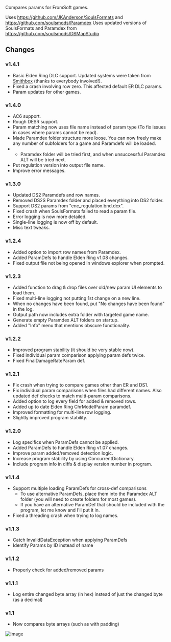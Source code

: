 Compares params for FromSoft games.

Uses https://github.com/JKAnderson/SoulsFormats and https://github.com/soulsmods/Paramdex
Uses updated versions of SoulsFormats and Paramdex from https://github.com/soulsmods/DSMapStudio

## Changes
### v1.4.1
* Basic Elden Ring DLC support. Updated systems were taken from [Smithbox](https://github.com/vawser/Smithbox) (thanks to everybody involved!).
* Fixed a crash involving row zero. This affected default ER DLC params.
* Param updates for other games.
### v1.4.0
* AC6 support.
* Rough DESR support.
* Param matching now uses file name instead of param type (To fix issues in cases where params cannot be read).
* Made Paramdex folder structure more loose. You can now freely make any number of subfolders for a game and Paramdefs will be loaded.
* * Paramdex folder will be tried first, and when unsuccessful Paramdex ALT will be tried next.
* Put regulation version into output file name.
* Improve error messages.
### v1.3.0
* Updated DS2 Paramdefs and row names.
* Removed DS2S Paramdex folder and placed everything into DS2 folder.
* Support DS2 params from "enc_regulation.bnd.dcx".
* Fixed crash when SoulsFormats failed to read a param file.
* Error logging is now more detailed.
* Single-line logging is now off by default.
* Misc text tweaks.
### v1.2.4
* Added option to import row names from Paramdex.
* Added ParamDefs to handle Elden Ring v1.08 changes.
* Fixed output file not being opened in windows explorer when prompted.
### v1.2.3
* Added function to drag & drop files over old/new param UI elements to load them.
* Fixed multi-line logging not putting 1st change on a new line.
* When no changes have been found, put "No changes have been found" in the log.
* Output path now includes extra folder with targeted game name.
* Generate empty Paramdex ALT folders on startup.
* Added "Info" menu that mentions obscure functionality.
### v1.2.2
* Improved program stability (it should be very stable now).
* Fixed individual param comparison applying param defs twice.
* Fixed FinalDamageRateParam def.
### v1.2.1
* Fix crash when trying to compare games other than ER and DS1.
* Fix individual param comparisons when files had different names. Also updated def checks to match multi-param comparisons.
* Added option to log every field for added & removed rows.
* Added up to date Elden Ring ChrModelParam paramdef.
* Improved formatting for multi-line row logging.
* Slightly improved program stability.
### v1.2.0
* Log specifics when ParamDefs cannot be applied.
* Added ParamDefs to handle Elden Ring v1.07 changes.
* Improve param added/removed detection logic.
* Increase program stability by using ConcurrentDictionary.
* Include program info in diffs & display version number in program.
### v1.1.4
* Support multiple loading ParamDefs for cross-def comparisons
  * To use alternative ParamDefs, place them into the Paramdex ALT folder (you will need to create folders for most games).
  * If you have an alternative ParamDef that should be included with the program, let me know and I'll put it in.
* Fixed a threading crash when trying to log names.
### v1.1.3
* Catch InvalidDataException when applying ParamDefs
* Identify Params by ID instead of name
### v1.1.2
* Properly check for added/removed params
### v1.1.1
* Log entire changed byte array (in hex) instead of just the changed byte (as a decimal)
### v1.1
* Now compares byte arrays (such as with padding)

![image](https://user-images.githubusercontent.com/55667610/172688216-9231f031-6eea-44d1-9801-1e8b4c05f4e1.png)
